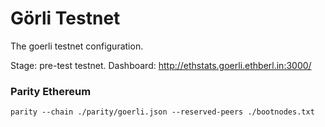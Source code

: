 # Görli Testnet
The goerli testnet configuration.

Stage: pre-test testnet. Dashboard: http://ethstats.goerli.ethberl.in:3000/

### Parity Ethereum

```
parity --chain ./parity/goerli.json --reserved-peers ./bootnodes.txt
```

